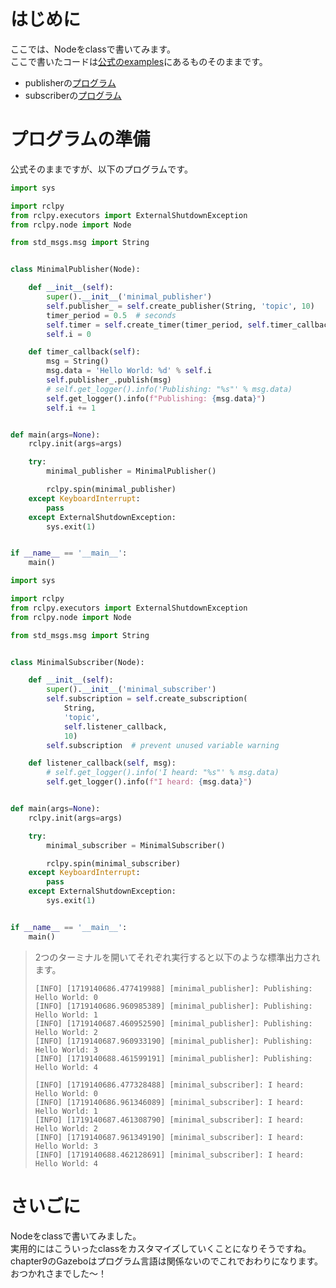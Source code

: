 # はじめに
ここでは、Nodeをclassで書いてみます。  
ここで書いたコードは[公式のexamples](https://github.com/ros2/examples/tree/rolling)にあるものそのままです。  
- publisherの[プログラム](https://github.com/ros2/examples/blob/rolling/rclpy/topics/minimal_publisher/examples_rclpy_minimal_publisher/publisher_member_function.py)
- subscriberの[プログラム](https://github.com/ros2/examples/blob/rolling/rclpy/topics/minimal_subscriber/examples_rclpy_minimal_subscriber/subscriber_member_function.py)

# プログラムの準備
公式そのままですが、以下のプログラムです。  

```python
import sys

import rclpy
from rclpy.executors import ExternalShutdownException
from rclpy.node import Node

from std_msgs.msg import String


class MinimalPublisher(Node):

    def __init__(self):
        super().__init__('minimal_publisher')
        self.publisher_ = self.create_publisher(String, 'topic', 10)
        timer_period = 0.5  # seconds
        self.timer = self.create_timer(timer_period, self.timer_callback)
        self.i = 0

    def timer_callback(self):
        msg = String()
        msg.data = 'Hello World: %d' % self.i
        self.publisher_.publish(msg)
        # self.get_logger().info('Publishing: "%s"' % msg.data)
        self.get_logger().info(f"Publishing: {msg.data}")
        self.i += 1


def main(args=None):
    rclpy.init(args=args)

    try:
        minimal_publisher = MinimalPublisher()

        rclpy.spin(minimal_publisher)
    except KeyboardInterrupt:
        pass
    except ExternalShutdownException:
        sys.exit(1)


if __name__ == '__main__':
    main()
```

```python
import sys

import rclpy
from rclpy.executors import ExternalShutdownException
from rclpy.node import Node

from std_msgs.msg import String


class MinimalSubscriber(Node):

    def __init__(self):
        super().__init__('minimal_subscriber')
        self.subscription = self.create_subscription(
            String,
            'topic',
            self.listener_callback,
            10)
        self.subscription  # prevent unused variable warning

    def listener_callback(self, msg):
        # self.get_logger().info('I heard: "%s"' % msg.data)
        self.get_logger().info(f"I heard: {msg.data}")


def main(args=None):
    rclpy.init(args=args)

    try:
        minimal_subscriber = MinimalSubscriber()

        rclpy.spin(minimal_subscriber)
    except KeyboardInterrupt:
        pass
    except ExternalShutdownException:
        sys.exit(1)


if __name__ == '__main__':
    main()
```

> 2つのターミナルを開いてそれぞれ実行すると以下のような標準出力されます。
> ``` 
> [INFO] [1719140686.477419988] [minimal_publisher]: Publishing: Hello World: 0
> [INFO] [1719140686.960985389] [minimal_publisher]: Publishing: Hello World: 1
> [INFO] [1719140687.460952590] [minimal_publisher]: Publishing: Hello World: 2
> [INFO] [1719140687.960933190] [minimal_publisher]: Publishing: Hello World: 3
> [INFO] [1719140688.461599191] [minimal_publisher]: Publishing: Hello World: 4
> ```
> ```
> [INFO] [1719140686.477328488] [minimal_subscriber]: I heard: Hello World: 0
> [INFO] [1719140686.961346089] [minimal_subscriber]: I heard: Hello World: 1
> [INFO] [1719140687.461308790] [minimal_subscriber]: I heard: Hello World: 2
> [INFO] [1719140687.961349190] [minimal_subscriber]: I heard: Hello World: 3
> [INFO] [1719140688.462128691] [minimal_subscriber]: I heard: Hello World: 4
> ```

# さいごに
Nodeをclassで書いてみました。  
実用的にはこういったclassをカスタマイズしていくことになりそうですね。  
chapter9のGazeboはプログラム言語は関係ないのでこれでおわりになります。  
おつかれさまでした～！
